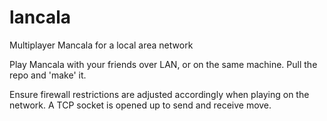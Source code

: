 # lancala
Multiplayer Mancala for a local area network

Play Mancala with your friends over LAN, or on the same machine.
Pull the repo and 'make' it.

Ensure firewall restrictions are adjusted accordingly when playing on the network. A TCP socket is opened up to send and receive move.
